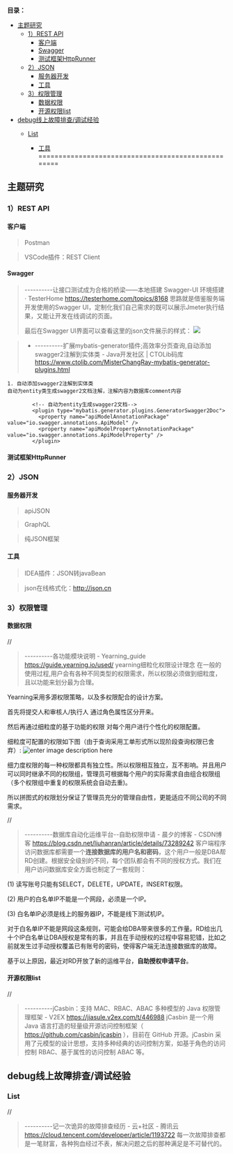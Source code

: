 **目录：**
- [主题研究](#%E4%B8%BB%E9%A2%98%E7%A0%94%E7%A9%B6)
  - [1）REST API](#1rest-api)
    - [客户端](#%E5%AE%A2%E6%88%B7%E7%AB%AF)
    - [Swagger](#swagger)
    - [测试框架HttpRunner](#%E6%B5%8B%E8%AF%95%E6%A1%86%E6%9E%B6httprunner)
  - [2）JSON](#2json)
    - [服务器开发](#%E6%9C%8D%E5%8A%A1%E5%99%A8%E5%BC%80%E5%8F%91)
    - [工具](#%E5%B7%A5%E5%85%B7)
  - [3）权限管理](#3%E6%9D%83%E9%99%90%E7%AE%A1%E7%90%86)
    - [数据权限](#%E6%95%B0%E6%8D%AE%E6%9D%83%E9%99%90)
    - [开源权限list](#%E5%BC%80%E6%BA%90%E6%9D%83%E9%99%90list)
- [debug线上故障排查/调试经验](#debug%E7%BA%BF%E4%B8%8A%E6%95%85%E9%9A%9C%E6%8E%92%E6%9F%A5%E8%B0%83%E8%AF%95%E7%BB%8F%E9%AA%8C)
  - [List](#list)

    - [工具](#%E5%B7%A5%E5%85%B7)
===================================================



## 主题研究

### 1）REST API

#### 客户端

> Postman

> VSCode插件：REST Client

#### Swagger


> ----------让接口测试成为合格的桥梁——本地搭建 Swagger-UI 环境搭建 · TesterHome
> https://testerhome.com/topics/8168
思路就是借鉴服务端开发使用的Swagger UI，定制化我们自己需求的既可以展示Jmeter执行结果，又能让开发在线调试的页面。
>
>最后在Swagger UI界面可以查看这里的json文件展示的样式：
![](https://testerhome.com/uploads/photo/2017/58b183395d7b395df3adae77d379f893.png!large)



> + ----------扩展mybatis-generator插件;高效率分页查询,自动添加swagger2注解到实体类 - Java开发社区 | CTOLib码库
>https://www.ctolib.com/MisterChangRay-mybatis-generator-plugins.html
```
1. 自动添加swagger2注解到实体类
自动为entity类生成swagger2文档注解，注解内容为数据库comment内容

        <!-- 自动为entity生成swagger2文档-->
        <plugin type="mybatis.generator.plugins.GeneratorSwagger2Doc">
          <property name="apiModelAnnotationPackage" value="io.swagger.annotations.ApiModel" />
          <property name="apiModelPropertyAnnotationPackage" value="io.swagger.annotations.ApiModelProperty" />
        </plugin>
```




#### 测试框架HttpRunner


### 2）JSON

#### 服务器开发

> apiJSON

> GraphQL

> 纯JSON框架

#### 工具

> IDEA插件：JSON转javaBean

> json在线格式化：http://json.cn


### 3）权限管理

#### 数据权限

//
> ----------各功能模块说明 - Yearning_guide
> https://guide.yearning.io/used/
yearning细粒化权限设计理念
在一般的使用过程,用户会有各种不同类型的权限需求，所以权限必须做到细粒度，且以功能来划分最为合理。

Yearning采用多源权限策略，以及多权限配合的设计方案。

首先将提交人和审核人/执行人 通过角色属性区分开来。

然后再通过细粒度的基于功能的权限 对每个用户进行个性化的权限配置。

细粒度可配置的权限如下图（由于查询采用工单形式所以现阶段查询权限已舍弃）:
![enter image description here](https://guide.yearning.io/images/per.png)

细力度权限的每一种权限都具有独立性。所以权限相互独立，互不影响。并且用户可以同时继承不同的权限组，管理员可根据每个用户的实际需求自由组合权限组（多个权限组中重复的权限系统会自动去重)。

所以拼图式的权限划分保证了管理员充分的管理自由性，更能适应不同公司的不同需求。


//
> ----------数据库自动化运维平台--自助权限申请 - 晨夕的博客 - CSDN博客
> https://blog.csdn.net/liuhanran/article/details/73289242
客户端程序访问数据库都需要一个**连接数据库的用户名和密码**，这个用户一般是DBA帮RD创建。根据安全级别的不同，每个团队都会有不同的授权方式。我们在用户访问数据库安全方面也制定了一套规则：

(1) 读写账号只能有SELECT，DELETE，UPDATE，INSERT权限。

(2) 用户的白名单IP不能是一个网段，必须是一个IP。

(3) 白名单IP必须是线上的服务器IP，不能是线下测试机IP。

对于白名单IP不能是网段这条规则，可能会给DBA带来很多的工作量。RD给出几十个IP白名单让DBA授权是常有的事，并且在手动授权的过程中容易犯错，比如之前就发生过手动授权覆盖已有账号的密码，使得客户端无法连接数据库的故障。

基于以上原因，最近对RD开放了新的运维平台，**自助授权申请平台**。




#### 开源权限list
//
> ----------jCasbin：支持 MAC、RBAC、ABAC 多种模型的 Java 权限管理框架 - V2EX
> https://jiasule.v2ex.com/t/446988
jCasbin 是一个用 Java 语言打造的轻量级开源访问控制框架（ https://github.com/casbin/jcasbin ），目前在 GitHub 开源。jCasbin 采用了元模型的设计思想，支持多种经典的访问控制方案，如基于角色的访问控制 RBAC、基于属性的访问控制 ABAC 等。


## debug线上故障排查/调试经验

### List

//
> ----------记一次诡异的故障排查经历 - 云+社区 - 腾讯云
> https://cloud.tencent.com/developer/article/1193722
每一次故障排查都是一笔财富，各种狗血经过不表，解决问题之后的那种满足是不可替代的。



